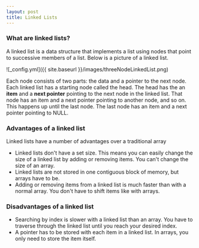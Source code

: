 ```yaml
---
layout: post
title: Linked Lists
---
```


### What are linked lists?

A linked list is a data structure that implements a list using nodes that point to successive members of a list. Below is a picture of a linked list.

![_config.yml]({{ site.baseurl }}/images/threeNodeLinkedList.png)

Each node consists of two parts: the data and a pointer to the next node. Each linked list has a starting node called the head. 
The head has the an **item** and a **next pointer** pointing to the next node in the linked list. 
That node has an item and a next pointer pointing to another node, and so on.
This happens up until the last node. The last node has an item and a next pointer pointing to NULL.

### Advantages of a linked list
Linked lists have a number of advantages over a traditional array
* Linked lists don't have a set size. This means you can easily change the size of a linked list by adding or removing items. You can't change the size of an array.
* Linked lists are not stored in one contiguous block of memory, but arrays have to be.
* Adding or removing items from a linked list is much faster than with a normal array. You don't have to shift items like with arrays.

### Disadvantages of a linked list
* Searching by index is slower with a linked list than an array. You have to traverse through the linked list until you reach your desired index.
* A pointer has to be stored with each item in a linked list. In arrays, you only need to store the item itself.
